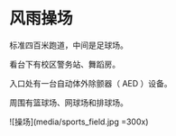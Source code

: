 # 风雨操场

标准四百米跑道，中间是足球场。

看台下有校区警务站、舞蹈房。

入口处有一台自动体外除颤器（ AED ）设备。

周围有篮球场、网球场和排球场。

![操场](media/sports_field.jpg =300x)
